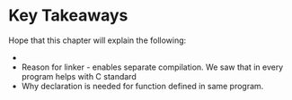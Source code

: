 # Key Takeaways

Hope that this chapter will explain the following:

*
* Reason for linker - enables separate compilation. We saw that in every program helps with C standard&#x20;
* Why declaration is needed for function defined in same program.&#x20;
